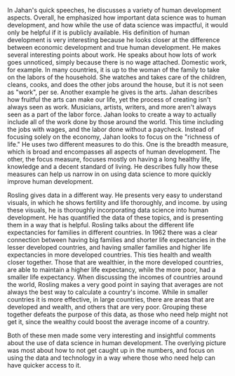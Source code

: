 In Jahan's quick speeches, he discusses a variety of human development aspects. Overall, he emphasized how important data science was to human development, and how while the use of data science was impactful, it would only be helpful if it is publicly available. His definition of human development is very interesting because he looks closer at the difference between economic development and true human development. He makes several interesting points about work. He speaks about how lots of work goes unnoticed, simply because there is no wage attached. Domestic work, for example. In many countries, it is up to the woman of the family to take on the labors of the household. She watches and takes care of the children, cleans, cooks, and does the other jobs around the house, but it is not seen as "work", per se. Another example he gives is the arts. Jahan describes how fruitful the arts can make our life, yet the process of creating isn't always seen as work. Musicians, artists, writers, and more aren't always seen as a part of the labor force. Jahan looks to create a way to actually include all of the work done by those around the world. This time including the jobs with wages, and the labor done without a paycheck. Instead of focusing solely on the economy, Jahan looks to focus on the "richness of life." He uses two different measures to do this. One is the breadth measure, which is broad and encompasses all aspects of human development. The other, the focus measure, focuses mostly on having a long healthy life, knowledge and a decent standard of living. He describes fully how these measures can help us narrow in on using data science to more quickly improve human development. 

Rosling gives data in a different way. He presents very easy to understand visuals, in which he shows fertility and life thoroughly, and income. by using these visuals, he is thoroughly incorporating data science into human development. He has quantified the data of these topics, and is presenting them in a way that is helpful. Rosling talks about the different life expectancies for families in different countries. In 1962 there was a clear connection between having big families and shorter life expectancies in the lesser developed countries, and having smaller families and higher life expectancies in more developed countries. This ties health and wealth closer together. Those that are wealthier, in the more developed countries, are able to maintain a higher life expectancy, while the more poor, had a smaller life expectancy. When discussing the incomes of countries around the world, Rosling makes a very good point in saying that averages are not always the best way to calculate a country's income. While in smaller countries it is more effective, in large countries, there are areas that are developed and wealth, and others that are very poor. Grouping these together defeats the purpose of this data, as those who need help might not get it, since the wealthy could boost the average income of a country. 

Both of these men made some very interesting and insightful comments about the use of data science in human development. The overlying picture was most about how to not get caught up in the numbers, and focus on using the data and technology in a way where those who need help can have quicker access to it. 
